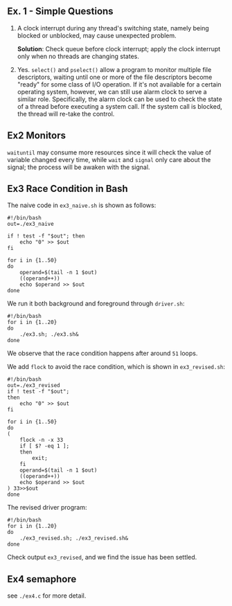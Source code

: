 ## Ex. 1 - Simple Questions

1. A clock interrupt during any thread's switching state, namely being blocked or unblocked, may cause unexpected problem. 

   **Solution**: Check queue before clock interrupt; apply the clock interrupt only when no threads are changing states. 

2. Yes. `select()` and `pselect()` allow a program to monitor multiple file descriptors, waiting until one or more of the file descriptors become "ready" for some class of I/O operation. If it's not available for a certain operating system, however, we can still use alarm clock to serve a similar role. Specifically, the alarm clock can be used to check the state of a thread before executing a system call. If the system call is blocked, the thread will re-take the control.

## Ex2 Monitors

`waituntil` may consume more resources since it will check the value of variable changed every time, while `wait` and `signal` only care about the signal; the process will be awaken with the signal.

## Ex3 Race Condition in Bash

The naive code in `ex3_naive.sh` is shown as follows:

```shell
#!/bin/bash
out=./ex3_naive

if ! test -f "$out"; then
    echo "0" >> $out
fi

for i in {1..50}
do
    operand=$(tail -n 1 $out)
    ((operand++))
    echo $operand >> $out
done
```

We run it both background and foreground through `driver.sh`:

```shell
#!/bin/bash
for i in {1..20}
do
    ./ex3.sh; ./ex3.sh&
done
```

We observe that the race condition happens after around `51` loops.

We add `flock` to avoid the race condition, which is shown in `ex3_revised.sh`:

```shell
#!/bin/bash
out=./ex3_revised
if ! test -f "$out";
then
    echo "0" >> $out
fi

for i in {1..50}
do
(
    flock -n -x 33
    if [ $? -eq 1 ];
    then
        exit;
    fi
    operand=$(tail -n 1 $out)
    ((operand++))
    echo $operand >> $out
) 33>>$out
done
```

The revised driver program:

```shell
#!/bin/bash
for i in {1..20}
do
    ./ex3_revised.sh; ./ex3_revised.sh&
done
```

Check output `ex3_revised`, and we find the issue has been settled.

## Ex4 semaphore 

see `./ex4.c` for more detail.